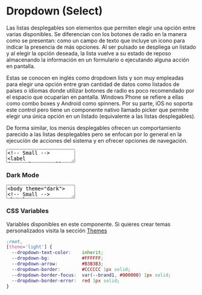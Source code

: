 # Dropdown (Select)

Las listas desplegables son elementos que permiten elegir una opción entre varias disponibles. Se diferencian con los botones de radio en la manera como se presentan: como un campo de texto que incluye un icono para indicar la presencia de más opciones. Al ser pulsado se despliega un listado y al elegir la opción deseada, la lista vuelve a su estado de reposo almacenando la información en un formulario o ejecutando alguna acción en pantalla. 

Estas se conocen en inglés como dropdown lists y son muy empleadas para elegir una opción entre gran cantidad de datos como listados de países o idiomas donde utilizar botones de radio es poco recomendado por el espacio que ocuparían en pantalla. Windows Phone se refiere a ellas como combo boxes y Android como spinners. Por su parte, iOS no soporta este control pero tiene un componente nativo llamado picker que permite elegir una única opción en un listado (equivalente a las listas desplegables).

De forma similar, los menús desplegables ofrecen un comportamiento parecido a las listas desplegables pero se enfocan por lo general en la ejecución de acciones del sistema y en ofrecer opciones de navegación.

<textarea code-editor="mixed" code-result-size="240">
<!-- Small -->
<label for="select">Small:</label>
<select name="select" class="is-small">
  <option value="1">Option 1</option>
  <option value="2">Option 2</option>
  <option value="3">Option 3</option>
</select>
<hr/>
<!-- Medium -->
<label for="select">Medium:</label>
<select name="select">
  <option value="1">Option 1</option>
  <option value="2">Option 2</option>
  <option value="3">Option 3</option>
</select>
<hr/>
<!-- Large -->
<label for="select">Large:</label>
<select name="select" class="is-large">
  <option value="1">Option 1</option>
  <option value="2">Option 2</option>
  <option value="3">Option 3</option>
</select>
</textarea>

### Dark Mode

<textarea code-editor="mixed" code-result-size="240">
<body theme="dark">
<!-- Small -->
<label for="select">Small:</label>
<select name="select" class="is-small">
  <option value="1">Option 1</option>
  <option value="2">Option 2</option>
  <option value="3">Option 3</option>
</select>
<hr/>
<!-- Medium -->
<label for="select">Medium:</label>
<select name="select">
  <option value="1">Option 1</option>
  <option value="2">Option 2</option>
  <option value="3">Option 3</option>
</select>
<hr/>
<!-- Large -->
<label for="select">Large:</label>
<select name="select" class="is-large">
  <option value="1">Option 1</option>
  <option value="2">Option 2</option>
  <option value="3">Option 3</option>
</select>
</body>
</textarea>


### CSS Variables

Variables disponibles en este componente. Si quieres crear temas personalizados visita la sección [Themes](/themes)

```css
:root,
[theme='light'] {
  --dropdown-text-color:    inherit;
  --dropdown-bg:            #FFFFFF;
  --dropdown-arrow:         #B3B3B3;
  --dropdown-border:        #CCCCCC 1px solid;
  --dropdown-border-focus:  var(--brand1, #000000) 1px solid;
  --dropdown-border-error:  red 1px solid;
}
```
